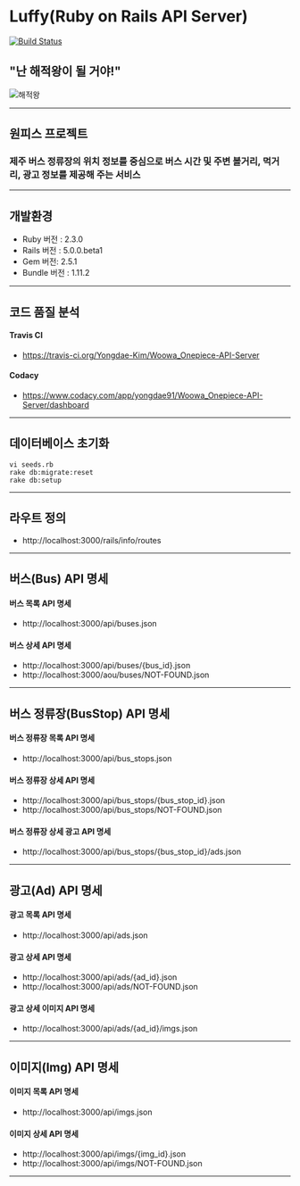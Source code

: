 # Luffy(Ruby on Rails API Server)

[![Build Status](https://travis-ci.org/Yongdae-Kim/Woowa_Onepiece-API-Server.svg?branch=master)](https://travis-ci.org/Yongdae-Kim/Woowa_Onepiece-API-Server)

## "난 해적왕이 될 거야!"

![해적왕](https://attachment.namu.wiki/%EB%AA%BD%ED%82%A4%20D.%20%EB%A3%A8%ED%94%BC__Example4.jpg "루피")

***
## 원피스 프로젝트

### 제주 버스 정류장의 위치 정보를 중심으로 버스 시간 및 주변 볼거리, 먹거리, 광고 정보를 제공해 주는 서비스

***
## 개발환경

- Ruby 버전 : 2.3.0
- Rails 버전 : 5.0.0.beta1
- Gem 버전: 2.5.1
- Bundle 버전 : 1.11.2

***

## 코드 품질 분석

#### Travis CI
- https://travis-ci.org/Yongdae-Kim/Woowa_Onepiece-API-Server

#### Codacy
- https://www.codacy.com/app/yongdae91/Woowa_Onepiece-API-Server/dashboard

***

## 데이터베이스 초기화

```
vi seeds.rb
rake db:migrate:reset
rake db:setup
```

***

##  라우트 정의

- http://localhost:3000/rails/info/routes

***

## 버스(Bus) API 명세

#### 버스 목록 API 명세

- http://localhost:3000/api/buses.json

#### 버스 상세 API 명세

- http://localhost:3000/api/buses/{bus_id}.json
- http://localhost:3000/aou/buses/NOT-FOUND.json

***

## 버스 정류장(BusStop) API 명세

#### 버스 정류장 목록 API 명세

- http://localhost:3000/api/bus_stops.json

#### 버스 정류장 상세 API 명세

- http://localhost:3000/api/bus_stops/{bus_stop_id}.json
- http://localhost:3000/api/bus_stops/NOT-FOUND.json

#### 버스 정류장 상세 광고 API 명세

- http://localhost:3000/api/bus_stops/{bus_stop_id}/ads.json

***

## 광고(Ad) API 명세

#### 광고 목록 API 명세

- http://localhost:3000/api/ads.json

#### 광고 상세 API 명세

- http://localhost:3000/api/ads/{ad_id}.json
- http://localhost:3000/api/ads/NOT-FOUND.json

#### 광고 상세 이미지 API 명세

- http://localhost:3000/api/ads/{ad_id}/imgs.json

***

## 이미지(Img) API 명세

#### 이미지 목록 API 명세

- http://localhost:3000/api/imgs.json

#### 이미지 상세 API 명세

- http://localhost:3000/api/imgs/{img_id}.json
- http://localhost:3000/api/imgs/NOT-FOUND.json

***

